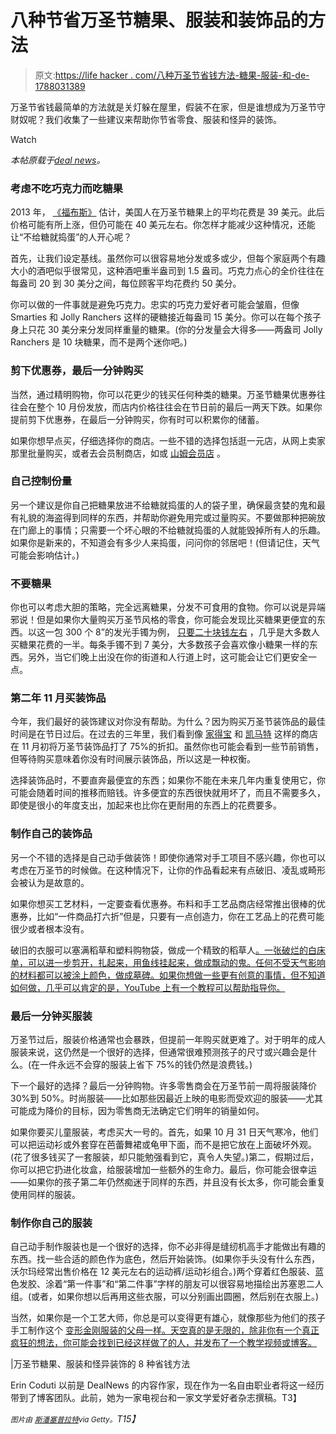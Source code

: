 # 八种节省万圣节糖果、服装和装饰品的方法

> 原文:[https://life hacker . com/八种万圣节省钱方法-糖果-服装-和-de-1788031389](https://lifehacker.com/eight-ways-to-save-on-halloween-candy-costumes-and-de-1788031389)

万圣节省钱最简单的方法就是关灯躲在屋里，假装不在家，但是谁想成为万圣节守财奴呢？我们收集了一些建议来帮助你节省零食、服装和怪异的装饰。

Watch

*本帖原载于*[*deal news*](http://dealnews.com/features/8-Ways-to-Save-on-Candy-Costumes-and-Spooky-Decor-for-Halloween/1463722.html)*。*

### 考虑不吃巧克力而吃糖果

2013 年， [《福布斯》](http://dealnews.com/lw/artclick.html?2,1802169,13149702) 估计，美国人在万圣节糖果上的平均花费是 39 美元。此后价格可能有所上涨，但仍可能在 40 美元左右。你怎样才能减少这种情况，还能让“不给糖就捣蛋”的人开心呢？

首先，让我们设定基线。虽然你可以很容易地分发或多或少，但每个家庭两个有趣大小的酒吧似乎很常见，这种酒吧重半盎司到 1.5 盎司。巧克力点心的全价往往在每盎司 20 到 30 美分之间，每位顾客平均花费约 50 美分。

你可以做的一件事就是避免巧克力。忠实的巧克力爱好者可能会皱眉，但像 Smarties 和 Jolly Ranchers 这样的硬糖接近每盎司 15 美分。你可以在每个孩子身上只花 30 美分来分发同样重量的糖果。(你的分发量会大得多——两盎司 Jolly Ranchers 是 10 块糖果，而不是两个迷你吧。)

### 剪下优惠券，最后一分钟购买

当然，通过精明购物，你可以花更少的钱买任何种类的糖果。万圣节糖果优惠券往往会在整个 10 月份发放，而店内价格往往会在节日前的最后一两天下跌。如果你提前剪下优惠券，在最后一分钟购买，你有时可以积累你的储蓄。

如果你想早点买，仔细选择你的商店。一些不错的选择包括逛一元店，从网上卖家那里批量购买，或者去会员制商店，如或 [山姆会员店](http://dealnews.com/lw/artclick.html?2,1802169,13149708) 。

### 自己控制份量

另一个建议是你自己把糖果放进不给糖就捣蛋的人的袋子里，确保最贪婪的鬼和最有礼貌的海盗得到同样的东西，并帮助你避免用完或过量购买。不要做那种把碗放在门廊上的事情；只需要一个坏心眼的不给糖就捣蛋的人就能毁掉所有人的乐趣。如果你是新来的，不知道会有多少人来捣蛋，问问你的邻居吧！(但请记住，天气可能会影响估计。)

### 不要糖果

你也可以考虑大胆的策略，完全远离糖果，分发不可食用的食物。你可以说是异端邪说！但是如果你大量购买万圣节风格的零食，你可能会发现比买糖果更便宜的东西。以这一包 300 个 8”的发光手镯为例， [只要二十块钱左右](http://dealnews.com/lw/artclick.html?2,1802169,13149711) ，几乎是大多数人买糖果花费的一半。每条手镯不到 7 美分，大多数孩子会喜欢像小糖果一样的东西。另外，当它们晚上出没在你的街道和人行道上时，这可能会让它们更安全一点。

### 第二年 11 月买装饰品

今年，我们最好的装饰建议对你没有帮助。为什么？因为购买万圣节装饰品的最佳时间是在节日过后。在过去的三年里，我们看到像 [家得宝](http://dealnews.com/s958/Home-Depot/) 和 [凯马特](http://dealnews.com/s393/Kmart/) 这样的商店在 11 月初将万圣节装饰品打了 75%的折扣。虽然你也可能会看到一些节前销售，但等待购买意味着你没有时间展示装饰品，所以这是一种权衡。

选择装饰品时，不要直奔最便宜的东西；如果你不能在未来几年内重复使用它，你可能会随着时间的推移而赔钱。许多便宜的东西很快就用坏了，而且不需要多久，即使是很小的年度支出，加起来也比你在更耐用的东西上的花费要多。

### 制作自己的装饰品

另一个不错的选择是自己动手做装饰！即使你通常对手工项目不感兴趣，你也可以考虑在万圣节的时候做。在这种情况下，让你的作品看起来有点破旧、凌乱或畸形会被认为是故意的。

如果你想买工艺材料，一定要查看优惠券。布料和手工艺品商店经常推出很棒的优惠券，比如“一件商品打六折”但是，只要有一点创造力，你在工艺品上的花费可能很少或者根本没有。

破旧的衣服可以塞满稻草和塑料购物袋，做成一个精致的稻草人[。一张破烂的白床单，可以进一步剪开，扎起来，用鱼线挂起来，做成飘动的鬼。任何不受天气影响的材料都可以被涂上颜色，做成墓碑。如果你想做一些更有创意的事情，但不知道如何做，几乎可以肯定的是，YouTube 上有一个教程可以帮助指导你。](http://dealnews.com/lw/artclick.html?2,1802169,13149720)

### 最后一分钟买服装

万圣节过后，服装价格通常也会暴跌，但提前一年购买就更难了。对于明年的成人服装来说，这仍然是一个很好的选择，但通常很难预测孩子的尺寸或兴趣会是什么。(在一件永远不会穿的服装上省下 75%的钱仍然是浪费钱。)

下一个最好的选择？最后一分钟购物。许多零售商会在万圣节前一周将服装降价 30%到 50%。时尚服装——比如那些因最近上映的电影而受欢迎的服装——尤其可能成为降价的目标，因为零售商无法确定它们明年的销量如何。

如果你要买儿童服装，考虑买大一号的。首先，如果 10 月 31 日天气寒冷，他们可以把运动衫或外套穿在芭蕾舞裙或龟甲下面，而不是把它放在上面破坏外观。(花了很多钱买了一套服装，却只能勉强看到它，真令人失望。)第二，假期过后，你可以把它扔进化妆盒，给服装增加一些额外的生命力。最后，你可能会很幸运——如果你的孩子第二年仍然痴迷于同样的东西，并且没有长太多，你可能会重复使用同样的服装。

### 制作你自己的服装

自己动手制作服装也是一个很好的选择，你不必非得是缝纫机高手才能做出有趣的东西。找一些合适的颜色作为底色，然后开始装饰。(如果你手头没有什么东西，沃尔玛经常出售价格在 12 美元左右的运动裤/运动衫组合。)两个穿着红色服装、蓝色发胶、涂着“第一件事”和“第二件事”字样的朋友可以很容易地描绘出苏塞恩二人组。(或者，如果你想以后再用这些衣服，可以分别画出圆圈，然后别在衣服上。)

当然，如果你是一个工艺大师，你总是可以变得更有雄心，就像那些为他们的孩子 手工制作这个 [变形金刚服装的父母一样。天空真的是无限的，除非你有一个真正疯狂的想法，你可能会找到已经这样做了的人，并发布了一个教学视频或博客。](http://dealnews.com/lw/artclick.html?2,1802169,13149723)

|万圣节糖果、服装和怪异装饰的 8 种省钱方法

Erin Coduti 以前是 DealNews 的内容作家，现在作为一名自由职业者将这一经历带到了博客团队。此前，她为一家电视台和一家文学爱好者杂志撰稿。T3】

*<small>图片由</small>* [*<small>斯潘塞普拉特</small>*](http://www.gettyimages.com/license/495168250)*<small>via Getty。</small>T15】*